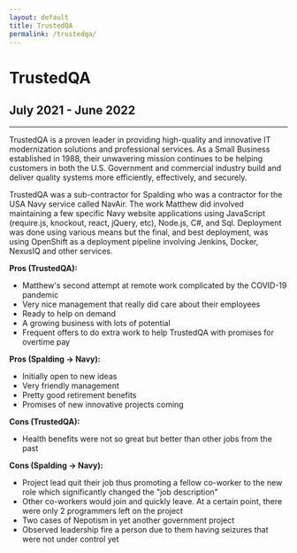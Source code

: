 ```yaml
---
layout: default
title: TrustedQA
permalink: /trustedqa/
---
```

# TrustedQA
## July 2021 - June 2022
<hr class="hr-plain">

TrustedQA is a proven leader in providing high-quality and innovative IT modernization solutions and professional services.  As a Small Business established in 1988, their unwavering mission continues to be helping customers in both the U.S. Government and commercial industry build and deliver quality systems more efficiently, effectively, and securely. 

TrustedQA was a sub-contractor for Spalding who was a contractor for the USA Navy service called NavAir. The work Matthew did involved maintaining a few specific Navy website applications using JavaScript (require.js, knockout, react, jQuery,
etc), Node.js, C#, and Sql. Deployment was done using various means but the final, and best deployment, was using OpenShift as a deployment pipeline involving Jenkins, Docker, NexusIQ and other services.

**Pros (TrustedQA):**
* Matthew's second attempt at remote work complicated by the COVID-19 pandemic
* Very nice management that really did care about their employees
* Ready to help on demand
* A growing business with lots of potential
* Frequent offers to do extra work to help TrustedQA with promises for overtime pay

**Pros (Spalding -> Navy):**
* Initially open to new ideas
* Very friendly management
* Pretty good retirement benefits
* Promises of new innovative projects coming

**Cons (TrustedQA):**
* Health benefits were not so great but better than other jobs from the past

**Cons (Spalding -> Navy):**
* Project lead quit their job thus promoting a fellow co-worker to the new role which significantly changed the "job description"
* Other co-workers would join and quickly leave. At a certain point, there were only 2 programmers left on the project
* Two cases of Nepotism in yet another government project
* Observed leadership fire a person due to them having seizures that were not under control yet

